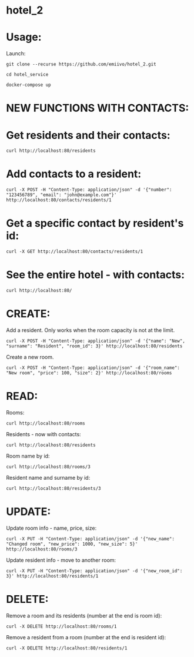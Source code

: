 # hotel_2

# Usage:

Launch:

```git clone --recurse https://github.com/emiivo/hotel_2.git```

```cd hotel_service```

```docker-compose up```


# NEW FUNCTIONS WITH CONTACTS:

# Get residents and their contacts:

```curl http://localhost:80/residents```

# Add contacts to a resident:

```curl -X POST -H "Content-Type: application/json" -d '{"number": "123456789", "email": "john@example.com"}' http://localhost:80/contacts/residents/1```

# Get a specific contact by resident's id:

```curl -X GET http://localhost:80/contacts/residents/1```

# See the entire hotel - with contacts:

```curl http://localhost:80/```

# CREATE:

Add a resident. Only works when the room capacity is not at the limit.

```curl -X POST -H "Content-Type: application/json" -d '{"name": "New", "surname": "Resident", "room_id": 3}' http://localhost:80/residents```

Create a new room.

```curl -X POST -H "Content-Type: application/json" -d '{"room_name": "New room", "price": 100, "size": 2}' http://localhost:80/rooms```


# READ:

Rooms:

```curl http://localhost:80/rooms```

Residents - now with contacts:

```curl http://localhost:80/residents```

Room name by id:

```curl http://localhost:80/rooms/3```

Resident name and surname by id:

```curl http://localhost:80/residents/3```

# UPDATE:

Update room info - name, price, size:

```curl -X PUT -H "Content-Type: application/json" -d '{"new_name": "Changed room", "new_price": 1000, "new_size": 5}' http://localhost:80/rooms/3```

Update resident info - move to another room:

```curl -X PUT -H "Content-Type: application/json" -d '{"new_room_id": 3}' http://localhost:80/residents/1```


# DELETE:

Remove a room and its residents (number at the end is room id):

```curl -X DELETE http://localhost:80/rooms/1```

Remove a resident from a room (number at the end is resident id):

```curl -X DELETE http://localhost:80/residents/1```





